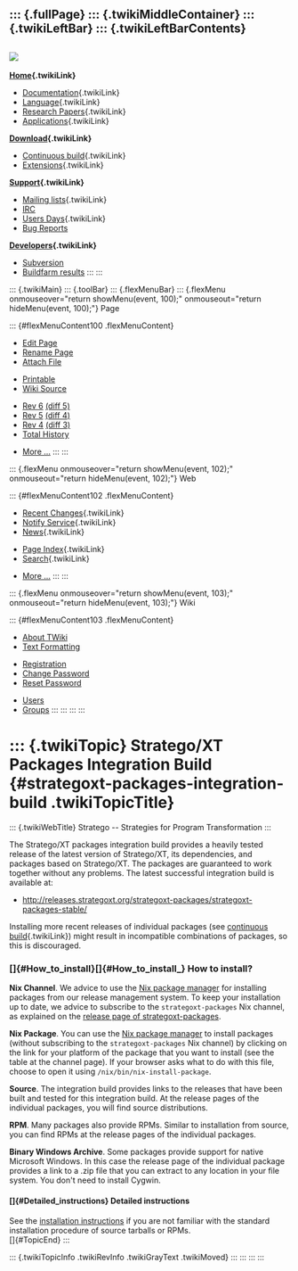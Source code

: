 ::: {.fullPage}
::: {.twikiMiddleContainer}
::: {.twikiLeftBar}
::: {.twikiLeftBarContents}
  ----------------------------------------------------------------------------------
  [![](../pub/Stratego/StrategoLogo/StrategoLogoTextlessWhite-100px.png)](WebHome)
  ----------------------------------------------------------------------------------

**[Home](WebHome){.twikiLink}**

-   [Documentation](StrategoDocumentation){.twikiLink}
-   [Language](StrategoLanguage){.twikiLink}
-   [Research Papers](StrategoPublications){.twikiLink}
-   [Applications](StrategoApplication){.twikiLink}

**[Download](StrategoDownload){.twikiLink}**

-   [Continuous build](ContinuousBuild){.twikiLink}
-   [Extensions](AdditionalPackageDownload){.twikiLink}

**[Support](StrategoSupport){.twikiLink}**

-   [Mailing lists](MailingList){.twikiLink}
-   [IRC](irc://irc.freenode.net/#stratego)
-   [Users Days](StrategoUsersDay){.twikiLink}
-   [Bug Reports](http://yellowgrass.org/project/StrategoXT)

**[Developers](StrategoDev){.twikiLink}**

-   [Subversion](https://svn.strategoxt.org/repos/StrategoXT/strategoxt/trunk)
-   [Buildfarm
    results](http://hydra.nixos.org/jobset/strategoxt/strategoxt-release/all)
:::
:::

::: {.twikiMain}
::: {.toolBar}
::: {.flexMenuBar}
::: {.flexMenu onmouseover="return showMenu(event, 100);" onmouseout="return hideMenu(event, 100);"}
Page

::: {#flexMenuContent100 .flexMenuContent}
-   [Edit
    Page](http://www.program-transformation.org/edit/Stratego/IntegrationBuild?t=1536825368)
-   [Rename
    Page](http://www.program-transformation.org/rename/Stratego/IntegrationBuild)
-   [Attach
    File](http://www.program-transformation.org/attach/Stratego/IntegrationBuild)

<!-- -->

-   [Printable](http://www.program-transformation.org/view/Stratego/IntegrationBuild?skin=print.pattern)
-   [Wiki
    Source](http://www.program-transformation.org/view/Stratego/IntegrationBuild?skin=text&raw=on&contenttype=text/plain)

<!-- -->

-   [Rev
    6](http://www.program-transformation.org/view/Stratego/IntegrationBuild?rev=1.6)
    [(diff 5)](http://www.program-transformation.org/rdiff/Stratego/IntegrationBuild?rev1=1.6&rev2=1.5)
-   [Rev
    5](http://www.program-transformation.org/view/Stratego/IntegrationBuild?rev=1.5)
    [(diff 4)](http://www.program-transformation.org/rdiff/Stratego/IntegrationBuild?rev1=1.5&rev2=1.4)
-   [Rev
    4](http://www.program-transformation.org/view/Stratego/IntegrationBuild?rev=1.4)
    [(diff 3)](http://www.program-transformation.org/rdiff/Stratego/IntegrationBuild?rev1=1.4&rev2=1.3)
-   [Total
    History](http://www.program-transformation.org/rdiff/Stratego/IntegrationBuild)

<!-- -->

-   [More
    \...](http://www.program-transformation.org/oops/Stratego/IntegrationBuild?template=oopsmore&param1=1.6&param2=1.6)
:::
:::

::: {.flexMenu onmouseover="return showMenu(event, 102);" onmouseout="return hideMenu(event, 102);"}
Web

::: {#flexMenuContent102 .flexMenuContent}
-   [Recent Changes](WebChanges){.twikiLink}
-   [Notify Service](WebNotify){.twikiLink}
-   [News](WebNews){.twikiLink}

<!-- -->

-   [Page Index](WebIndex){.twikiLink}
-   [Search](WebSearch){.twikiLink}

<!-- -->

-   [More
    \...](http://www.program-transformation.org/oops/Stratego/IntegrationBuild?template=oopsmore&param1=1.6&param2=1.6)
:::
:::

::: {.flexMenu onmouseover="return showMenu(event, 103);" onmouseout="return hideMenu(event, 103);"}
Wiki

::: {#flexMenuContent103 .flexMenuContent}
-   [About
    TWiki](http://www.program-transformation.org/view/TWiki/WebHome)
-   [Text
    Formatting](http://www.program-transformation.org/view/TWiki/TextFormattingRules)

<!-- -->

-   [Registration](http://www.program-transformation.org/view/TWiki/TWikiRegistration)
-   [Change
    Password](http://www.program-transformation.org/view/TWiki/ChangePassword)
-   [Reset
    Password](http://www.program-transformation.org/view/TWiki/ResetPassword)

<!-- -->

-   [Users](http://www.program-transformation.org/view/Main/TWikiUsers)
-   [Groups](http://www.program-transformation.org/view/Main/TWikiGroups)
:::
:::
:::
:::

::: {.twikiTopic}
Stratego/XT Packages Integration Build {#strategoxt-packages-integration-build .twikiTopicTitle}
======================================

::: {.twikiWebTitle}
Stratego \-- Strategies for Program Transformation
:::

The Stratego/XT packages integration build provides a heavily tested
release of the latest version of Stratego/XT, its dependencies, and
packages based on Stratego/XT. The packages are guaranteed to work
together without any problems. The latest successful integration build
is available at:

-   <http://releases.strategoxt.org/strategoxt-packages/strategoxt-packages-stable/>

Installing more recent releases of individual packages (see [continuous
build](ContinuousBuild){.twikiLink}) might result in incompatible
combinations of packages, so this is discouraged.

### []{#How_to_install}[]{#How_to_install_} How to install?

**Nix Channel**. We advice to use the [Nix package
manager](http://nixos.org) for installing packages from our release
management system. To keep your installation up to date, we advice to
subscribe to the `strategoxt-packages` Nix channel, as explained on the
[release page of
strategoxt-packages](http://releases.strategoxt.org/strategoxt-packages/strategoxt-packages-stable/).

**Nix Package**. You can use the [Nix package manager](http://nixos.org)
to install packages (without subscribing to the `strategoxt-packages`
Nix channel) by clicking on the link for your platform of the package
that you want to install (see the table at the channel page). If your
browser asks what to do with this file, choose to open it using
`/nix/bin/nix-install-package`.

**Source**. The integration build provides links to the releases that
have been built and tested for this integration build. At the release
pages of the individual packages, you will find source distributions.

**RPM**. Many packages also provide RPMs. Similar to installation from
source, you can find RPMs at the release pages of the individual
packages.

**Binary Windows Archive**. Some packages provide support for native
Microsoft Windows. In this case the release page of the individual
package provides a link to a .zip file that you can extract to any
location in your file system. You don\'t need to install Cygwin.

#### []{#Detailed_instructions} Detailed instructions

See the [installation
instructions](http://hydra.nixos.org/job/strategoxt-docs/strategoxt-manual/html/latest/download/1/manual/chunk-chapter/installation.html)
if you are not familiar with the standard installation procedure of
source tarballs or RPMs.\
[]{#TopicEnd}
:::

::: {.twikiTopicInfo .twikiRevInfo .twikiGrayText .twikiMoved}
:::
:::
:::
:::
